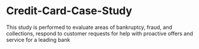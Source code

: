 # Credit-Card-Case-Study
This study is performed to evaluate areas of bankruptcy, fraud, and collections, respond to customer requests for help with proactive offers and service for a leading bank
